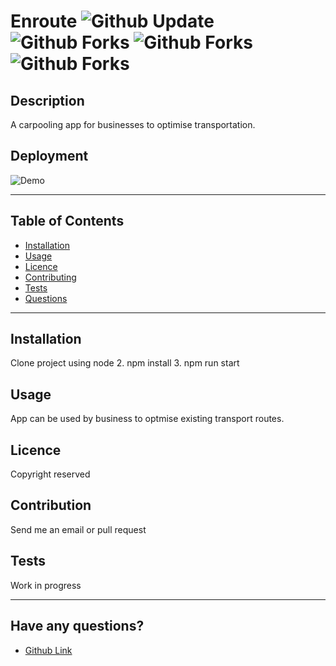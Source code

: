 # Enroute ![Github Update](https://img.shields.io/static/v1?label=Updated%20at&message=14-3-2020&color=yellow&?style=social&logo=github) ![Github Forks](https://img.shields.io/static/v1?label=Forks&message=0&color=green&?style=social&logo=github) ![Github Forks](https://img.shields.io/static/v1?label=stars&message=0&color=blue&?style=social&logo=github) ![Github Forks](https://img.shields.io/static/v1?label=open%20issues&message=0&color=orange&?style=social&logo=github)

## Description

A carpooling app for businesses  to optimise transportation.

## Deployment

 ![Demo](https://enroute2020.herokuapp.com/)


---
## Table of Contents

 * [Installation](#installation)
 * [Usage](#usage)
 * [Licence](#licence)
 * [Contributing](#contributing)
 * [Tests](#tests)
 * [Questions](#questions) 
---
## Installation

Clone project using node 2. npm install 3. npm run start

## Usage

App can be used by business to optmise existing transport routes.

## Licence

Copyright reserved

## Contribution

Send me an email or pull request

## Tests

Work in progress

---
## Have any questions?
* [Github Link](https://api.github.com/users/MwansaMwango)
 

